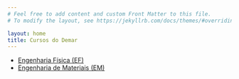 ```yaml
---
# Feel free to add content and custom Front Matter to this file.
# To modify the layout, see https://jekyllrb.com/docs/themes/#overriding-theme-defaults

layout: home
title: Cursos do Demar
---
```


- [Engenharia Física (EF)]({{site.baseurl}}/grade-ef)
- [Engenharia de Materiais (EM)]({{site.baseurl}}/grade-em)
